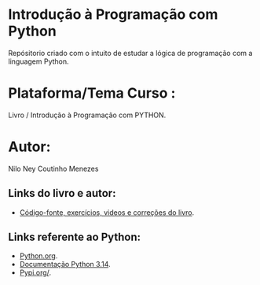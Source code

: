 # Introdução à Programação com Python

Repósitorio criado com o intuito de estudar a lógica de programação com a linguagem Python.

# Plataforma/Tema Curso :

Livro / Introdução à Programação com PYTHON.

# Autor:

Nilo Ney Coutinho Menezes

## Links do livro e autor:

- [Código-fonte, exercícios, videos e correções do livro](https://python.nilo.pro.br).

## Links referente ao Python:

- [Python.org](https://www.python.org/).
- [Documentação Python 3.14](https://docs.python.org/pt-br/3/).
- [Pypi.org/](https://pypi.org/).





